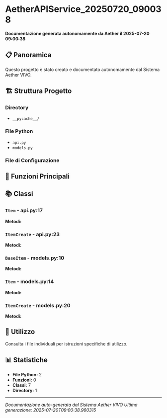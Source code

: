 # AetherAPIService_20250720_090038

**Documentazione generata autonomamente da Aether il 2025-07-20 09:00:38**

## 📋 Panoramica

Questo progetto è stato creato e documentato autonomamente dal Sistema Aether VIVO.

## 🏗️ Struttura Progetto

### Directory
- `__pycache__/`

### File Python
- `api.py`
- `models.py`

### File di Configurazione


## 🔧 Funzioni Principali



## 📚 Classi

### `Item` - api.py:17
**Metodi:** 
### `ItemCreate` - api.py:23
**Metodi:** 
### `BaseItem` - models.py:10
**Metodi:** 
### `Item` - models.py:14
**Metodi:** 
### `ItemCreate` - models.py:20
**Metodi:** 

## 🚀 Utilizzo

Consulta i file individuali per istruzioni specifiche di utilizzo.

## 📊 Statistiche

- **File Python:** 2
- **Funzioni:** 0
- **Classi:** 7
- **Directory:** 1

---

*Documentazione auto-generata dal Sistema Aether VIVO*
*Ultima generazione: 2025-07-20T09:00:38.960315*
